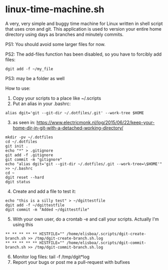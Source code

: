 # linux-time-machine.sh
A very, very simple and buggy time machine for Linux written in shell script that uses cron and git. This application is used to version your entire home directory using days as branches and minutely commits.

PS1: You should avoid some larger files for now.

PS2: The add-files function has been disabled, so you have to forcibly add files:
```
dgit add -f ~/my_file
```
PS3: may be a folder as well


How to use:

1. Copy your scripts to a place like ~/.scripts
2. Put an alias in your .bashrc:
```
alias dgit='git --git-dir ~/.dotfiles/.git' --work-tree $HOME
```
3. as seen in: https://www.electricmonk.nl/log/2015/06/22/keep-your-home-dir-in-git-with-a-detached-working-directory/
```
mkdir -pv ~/.dotfiles
cd ~/.dotfiles
git init .
echo "*" > .gitignore
git add -f .gitignore
git commit -m "gitignore"
echo "alias dgit='git --git-dir ~/.dotfiles/.git --work-tree=\$HOME'" >> ~/.bashrc
cd ~
dgit reset --hard
dgit status
```
4. Create and add a file to test it:
```
echo "this is a silly test" > ~/dgittestfile
dgit add -f ~/dgittestfile
dgit commit -m "Added ~/dgittestfile"
```
5. With your own user, do a crontab -e and call your scripts. Actually I'm using this
```
** ** ** ** ** HISTFILE="" /home/elisboa/.scripts/dgit-create-branch.sh >> /tmp/dgit-create-branch.sh.log
** ** ** ** ** HISTFILE="" /home/elisboa/.scripts/dgit-commit-branch.sh >> /tmp/dgit-commit-branch.sh.log
```
6. Monitor log files: tail -f /tmp/dgit*log
7. Report your bugs or post me a pull-request with bufixes
